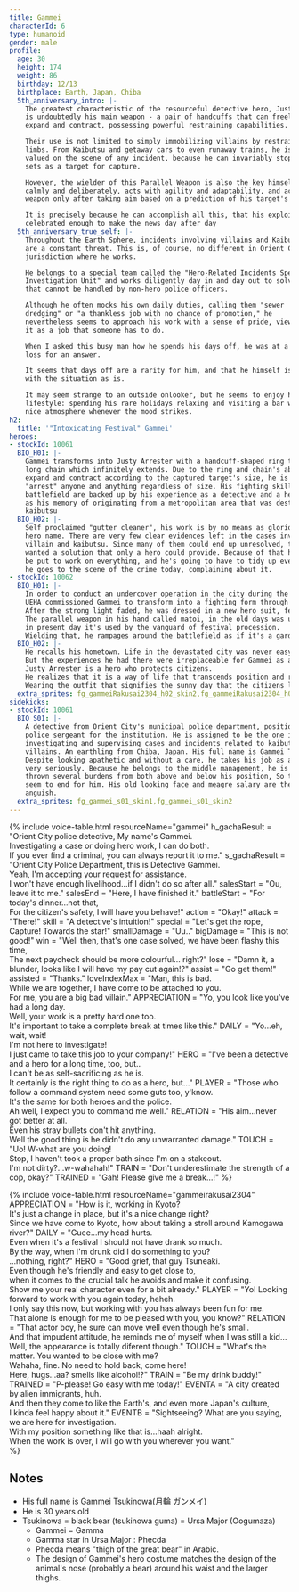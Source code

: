 ```yaml
---
title: Gammei
characterId: 6
type: humanoid
gender: male
profile:
  age: 30
  height: 174
  weight: 86
  birthday: 12/13
  birthplace: Earth, Japan, Chiba
  5th_anniversary_intro: |-
    The greatest characteristic of the resourceful detective hero, Justy Arrester,
    is undoubtedly his main weapon - a pair of handcuffs that can freely
    expand and contract, possessing powerful restraining capabilities.

    Their use is not limited to simply immobilizing villains by restraining their
    limbs. From Kaibutsu and getaway cars to even runaway trains, he is highly
    valued on the scene of any incident, because he can invariably stop anything he
    sets as a target for capture.

    However, the wielder of this Parallel Weapon is also the key himself. He thinks
    calmly and deliberately, acts with agility and adaptability, and activates his
    weapon only after taking aim based on a prediction of his target's movements.

    It is precisely because he can accomplish all this, that his exploits are
    celebrated enough to make the news day after day
  5th_anniversary_true_self: |-
    Throughout the Earth Sphere, incidents involving villains and Kaibutsu
    are a constant threat. This is, of course, no different in Orient City, the
    jurisdiction where he works.

    He belongs to a special team called the "Hero-Related Incidents Special
    Investigation Unit" and works diligently day in and day out to solve cases
    that cannot be handled by non-hero police officers.

    Although he often mocks his own daily duties, calling them "sewer
    dredging" or "a thankless job with no chance of promotion," he
    nevertheless seems to approach his work with a sense of pride, viewing
    it as a job that someone has to do.

    When I asked this busy man how he spends his days off, he was at a
    loss for an answer.

    It seems that days off are a rarity for him, and that he himself is content
    with the situation as is.

    It may seem strange to an outside onlooker, but he seems to enjoy his
    lifestyle: spending his rare holidays relaxing and visiting a bar with a
    nice atmosphere whenever the mood strikes.
h2:
  title: '"Intoxicating Festival" Gammei'
heroes:
- stockId: 10061
  BIO_H01: |-
    Gammei transforms into Justy Arrester with a handcuff-shaped ring that has a
    long chain which infinitely extends. Due to the ring and chain's ability to
    expand and contract according to the captured target's size, he is able to
    "arrest" anyone and anything regardless of size. His fighting skills on the
    battlefield are backed up by his experience as a detective and a hero, as well
    as his memory of originating from a metropolitan area that was destroyed by
    kaibutsu
  BIO_H02: |-
    Self proclaimed "gutter cleaner", his work is by no means as glorious as his
    hero name. There are very few clear evidences left in the cases involving
    villain and kaibutsu. Since many of them could end up unresolved, the police
    wanted a solution that only a hero could provide. Because of that he's going to
    be put to work on everything, and he's going to have to tidy up everything. So
    he goes to the scene of the crime today, complaining about it.
- stockId: 10062
  BIO_H01: |-
    In order to conduct an undercover operation in the city during the festival season, 
    UEHA commissioned Gammei to transform into a fighting form through parallel queue.
    After the strong light faded, he was dressed in a new hero suit, festival costume style.
    The parallel weapon in his hand called matoi, in the old days was used by Japan's firemen, 
    in present day it's used by the vanguard of festival procession.
    Wielding that, he rampages around the battlefield as if it's a garden.
  BIO_H02: |-
    He recalls his hometown. Life in the devastated city was never easy.
    But the experiences he had there were irreplaceable for Gammei as a boy and became his starting point.
    Justy Arrester is a hero who protects citizens.
    He realizes that it is a way of life that transcends position and role, and is the way he himself wants to live.
    Wearing the outfit that signifies the sunny day that the citizens look forward to, he lifts his matoi high up.
  extra_sprites: fg_gammeiRakusai2304_h02_skin2,fg_gammeiRakusai2304_h02_skin3,fg_ADV_gammeiRakusai2304_h01,fg_ADV_gammeiRakusai2304_h01_skin1,fg_ADV_gammeiRakusai2304_h02,fg_ADV_gammeiRakusai2304_h02_skin1,fg_ADV_gammeiRakusai2304_h02_skin2,fg_ADV_gammeiRakusai2304_h02_skin3
sidekicks:
- stockId: 10061
  BIO_S01: |-
    A detective from Orient City's municipal police department, positioned as a
    police sergeant for the institution. He is assigned to be the one in charge of
    investigating and supervising cases and incidents related to kaibutsu and
    villains. An earthling from Chiba, Japan. His full name is Gammei Tsukinowa.
    Despite looking apathetic and without a care, he takes his job as a policeman
    very seriously. Because he belongs to the middle management, he is oftentimes
    thrown several burdens from both above and below his position, So troubles never
    seem to end for him. His old looking face and meagre salary are the roots of his
    anguish.
  extra_sprites: fg_gammei_s01_skin1,fg_gammei_s01_skin2
---
```


{% include voice-table.html resourceName="gammei"
h_gachaResult = "Orient City police detective, My name's Gammei.<br>Investigating a case or doing hero work, I can do both.<br>If you ever find a criminal, you can always report it to me."
s_gachaResult = "Orient City Police Department, this is Detective Gammei.<br>Yeah, I'm accepting your request for assistance.<br>I won't have enough livelihood...if I didn't do so after all."
salesStart = "Ou, leave it to me."
salesEnd = "Here, I have finished it."
battleStart = "For today's dinner…not that,<br>For the citizen's safety, I will have you behave!"
action = "Okay!"
attack = "There!"
skill = "A detective's intuition!"
special = "Let's get the rope, Capture! Towards the star!"
smallDamage = "Uu.."
bigDamage = "This is not good!"
win = "Well then, that's one case solved, we have been flashy this time,<br>The next paycheck should be more colourful... right?"
lose = "Damn it, a blunder, looks like I will have my pay cut again!?"
assist = "Go get them!"
assisted = "Thanks."
loveIndexMax = "Man, this is bad.<br>While we are together, I have come to be attached to you.<br>For me, you are a big bad villain."
APPRECIATION = "Yo, you look like you've had a long day.<br>Well, your work is a pretty hard one too.<br>It's important to take a complete break at times like this."
DAILY = "Yo…eh, wait, wait!<br>I'm not here to investigate!<br>I just came to take this job to your company!"
HERO = "I've been a detective and a hero for a long time, too, but..<br>I can't be as self-sacrificing as he is.<br>It certainly is the right thing to do as a hero, but…"
PLAYER = "Those who follow a command system need some guts too, y'know.<br>It's the same for both heroes and the police.<br>Ah well, I expect you to command me well."
RELATION = "His aim…never got better at all.<br>Even his stray bullets don't hit anything.<br>Well the good thing is he didn't do any unwarranted damage."
TOUCH = "Uo! W-what are you doing!<br>Stop, I haven't took a proper bath since I'm on a stakeout.<br>I'm not dirty?…w-wahahah!"
TRAIN = "Don't underestimate the strength of a cop, okay?"
TRAINED = "Gah! Please give me a break...!"
%}

{% include voice-table.html resourceName="gammeirakusai2304"
APPRECIATION = "How is it, working in Kyoto?<br>It's just a change in place, but it's a nice change right?<br>Since we have come to Kyoto, how about taking a stroll around Kamogawa river?"
DAILY = "Guee…my head hurts.<br>Even when it's a festival I should not have drank so much.<br>By the way, when I'm drunk did I do something to you?<br>…nothing, right?"
HERO = "Good grief, that guy Tsuneaki.<br>Even though he's friendly and easy to get close to,<br>when it comes to the crucial talk he avoids and make it confusing.<br>Show me your real character even for a bit already."
PLAYER = "Yo! Looking forward to work with you again today, heheh.<br>I only say this now, but working with you has always been fun for me.<br>That alone is enough for me to be pleased with you, you know?"
RELATION = "That actor boy, he sure can move well even though he's small.<br>And that impudent attitude, he reminds me of myself when I was still a kid…<br>Well, the appearance is totally diferent though."
TOUCH = "What's the matter. You wanted to be close with me?<br>Wahaha, fine. No need to hold back, come here!<br>Here, hugs…aa? smells like alcohol!?"
TRAIN = "Be my drink buddy!"
TRAINED = "P-please! Go easy with me today!"
EVENTA = "A city created by alien immigrants, huh.<br>And then they come to like the Earth's, and even more Japan's culture,<br>I kinda feel happy about it."
EVENTB = "Sightseeing? What are you saying, we are here for investigation.<br>With my position something like that is…haah alright.<br>When the work is over, I will go with you wherever you want."  
%}

## Notes

- His full name is Gammei Tsukinowa(月輪 ガンメイ)
- He is 30 years old
- Tsukinowa = black bear (tsukinowa guma) = Ursa Major (Oogumaza)
  - Gammei = Gamma
  - Gamma star in Ursa Major : Phecda
  - Phecda means "thigh of the great bear" in Arabic.
  - The design of Gammei's hero costume matches the design of the animal's nose (probably a bear) around his waist and the larger thighs.
